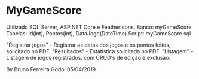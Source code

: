 # MyGameScore

Utilizado SQL Server, ASP.NET Core e FeatherIcons.
Banco: myGameScore
Tabelas: Id(int), Pontos(int), DataJogo(DateTime)
Script: myGameScore.sql

"Registrar jogos" - Registrar as datas dos jogos e os pontos feitos, solicitado no PDF.
"Resultados" - Estatística solicitada no PDF.
"Listagem" - Listagem de jogos registrados, com CRUD's de edição e exclusão.

By Bruno Ferreira Godoi 05/04/2019
